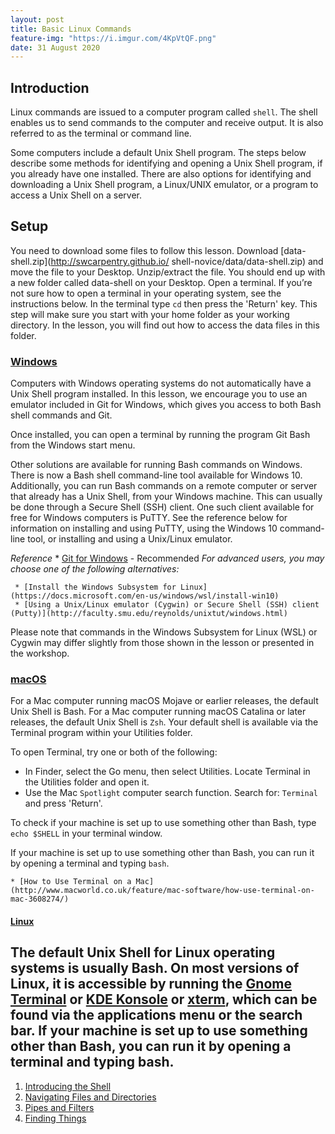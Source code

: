 ```yaml
---
layout: post
title: Basic Linux Commands
feature-img: "https://i.imgur.com/4KpVtQF.png"
date: 31 August 2020
---
```

## Introduction
Linux commands are issued to a computer program called
`shell`. The shell enables us to send commands to the
computer and receive output. It is also referred to as
the terminal or command line.

Some computers include a default Unix Shell program.
The steps below describe some methods for identifying
and opening a Unix Shell program, if you already have
one installed. There are also options for identifying
and downloading a Unix Shell program, a Linux/UNIX
emulator, or a program to access a Unix Shell on a
server.

## Setup
You need to download some files to follow this lesson.
Download [data-shell.zip](http://swcarpentry.github.io/
shell-novice/data/data-shell.zip) and move the file to
your Desktop. Unzip/extract the file. You should end up
with a new folder called data-shell on your Desktop.
Open a terminal. If you’re not sure how to open a
terminal in your operating system, see the instructions
below. In the terminal type `cd` then press the 'Return'
key. This step will make sure you start with your home
folder as your working directory. In the lesson, you will
find out how to access the data files in this folder.

### [Windows](#tab/windows)
Computers with Windows operating systems do not
automatically have a Unix Shell program installed.
In this lesson, we encourage you to use an emulator
included in Git for Windows, which gives you access
to both Bash shell commands and Git.

Once installed, you can open a terminal by running
the program Git Bash from the Windows start menu.

Other solutions are available for running Bash commands
on Windows. There is now a Bash shell command-line tool
available for Windows 10. Additionally, you can run Bash
commands on a remote computer or server that already has
a Unix Shell, from your Windows machine. This can usually
be done through a Secure Shell (SSH) client. One such
client available for free for Windows computers is PuTTY.
See the reference below for information on installing and
using PuTTY, using the Windows 10 command-line tool, or
installing and using a Unix/Linux emulator.

*Reference*
	* [Git for Windows](https://gitforwindows.org/) - Recommended
*For advanced users, you may choose one of the following alternatives:*   

     * [Install the Windows Subsystem for Linux](https://docs.microsoft.com/en-us/windows/wsl/install-win10)
     * [Using a Unix/Linux emulator (Cygwin) or Secure Shell (SSH) client (Putty)](http://faculty.smu.edu/reynolds/unixtut/windows.html)
Please note that commands in the Windows Subsystem for Linux (WSL) or Cygwin may differ slightly from those shown in the lesson or presented in the workshop.       
### [macOS](#tab/macOS)
For a Mac computer running macOS Mojave or earlier
releases, the default Unix Shell is Bash. For a Mac
computer running macOS Catalina or later releases,
the default Unix Shell is `Zsh`. Your default shell is
available via the Terminal program within your Utilities
folder.       
           
To open Terminal, try one or both of the following:

   * In Finder, select the Go menu, then select Utilities. Locate Terminal in the Utilities folder and open it.
   * Use the Mac `Spotlight` computer search function. Search for: `Terminal` and press 'Return'.

To check if your machine is set up to use something other than Bash, type `echo $SHELL` in your terminal
window.
           
If your machine is set up to use something other than Bash, you can run it by opening a terminal and typing
`bash`.

	* [How to Use Terminal on a Mac](http://www.macworld.co.uk/feature/mac-software/how-use-terminal-on-mac-3608274/)

#### [Linux](#tab/Linux)
The default Unix Shell for Linux operating systems is
usually Bash. On most versions of Linux, it is accessible
by running the [Gnome Terminal](https://help.gnome.org/users/gnome-terminal/stable/) or [KDE Konsole](https://konsole.kde.org/) or [xterm](https://en.wikipedia.org/wiki/Xterm), which can be found via the applications menu or the
search bar. If your machine is set up to use something
other than Bash, you can run it by opening a terminal
and typing bash.        
---

1. [Introducing the Shell](#TheShell)
2. [Navigating Files and Directories](#FilesDirectories)
3. [Pipes and Filters](#PipesFilters)
4. [Finding Things](#FindThings)


